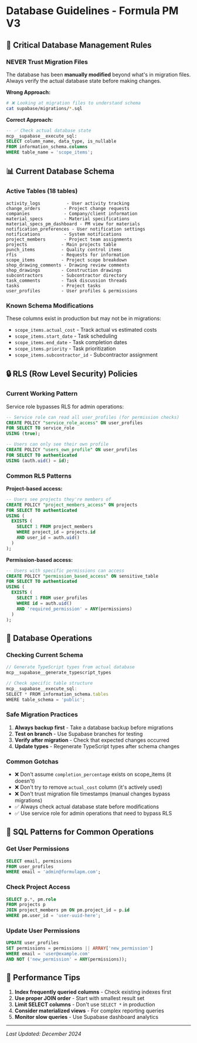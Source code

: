 # Database Guidelines - Formula PM V3

## 🚨 Critical Database Management Rules

### NEVER Trust Migration Files
The database has been **manually modified** beyond what's in migration files. Always verify the actual database state before making changes.

**Wrong Approach:**
```bash
# ❌ Looking at migration files to understand schema
cat supabase/migrations/*.sql
```

**Correct Approach:**
```sql
-- ✅ Check actual database state
mcp__supabase__execute_sql:
SELECT column_name, data_type, is_nullable 
FROM information_schema.columns 
WHERE table_name = 'scope_items';
```

## 📊 Current Database Schema

### Active Tables (18 tables)
```
activity_logs          - User activity tracking
change_orders         - Project change requests
companies             - Company/client information
material_specs        - Material specifications
material_specs_pm_dashboard - PM view for materials
notification_preferences - User notification settings
notifications         - System notifications
project_members       - Project team assignments
projects             - Main projects table
punch_items          - Quality control items
rfis                 - Requests for information
scope_items          - Project scope breakdown
shop_drawing_comments - Drawing review comments
shop_drawings        - Construction drawings
subcontractors       - Subcontractor directory
task_comments        - Task discussion threads
tasks                - Project tasks
user_profiles        - User profiles & permissions
```

### Known Schema Modifications
These columns exist in production but may not be in migrations:
- `scope_items.actual_cost` - Track actual vs estimated costs
- `scope_items.start_date` - Task scheduling
- `scope_items.end_date` - Task completion dates
- `scope_items.priority` - Task prioritization
- `scope_items.subcontractor_id` - Subcontractor assignment

## 🔒 RLS (Row Level Security) Policies

### Current Working Pattern
Service role bypasses RLS for admin operations:

```sql
-- Service role can read all user_profiles (for permission checks)
CREATE POLICY "service_role_access" ON user_profiles
FOR SELECT TO service_role
USING (true);

-- Users can only see their own profile
CREATE POLICY "users_own_profile" ON user_profiles
FOR SELECT TO authenticated
USING (auth.uid() = id);
```

### Common RLS Patterns

**Project-based access:**
```sql
-- Users see projects they're members of
CREATE POLICY "project_members_access" ON projects
FOR SELECT TO authenticated
USING (
  EXISTS (
    SELECT 1 FROM project_members
    WHERE project_id = projects.id
    AND user_id = auth.uid()
  )
);
```

**Permission-based access:**
```sql
-- Users with specific permissions can access
CREATE POLICY "permission_based_access" ON sensitive_table
FOR SELECT TO authenticated
USING (
  EXISTS (
    SELECT 1 FROM user_profiles
    WHERE id = auth.uid()
    AND 'required_permission' = ANY(permissions)
  )
);
```

## 🔧 Database Operations

### Checking Current Schema
```typescript
// Generate TypeScript types from actual database
mcp__supabase__generate_typescript_types

// Check specific table structure
mcp__supabase__execute_sql:
SELECT * FROM information_schema.tables 
WHERE table_schema = 'public';
```

### Safe Migration Practices
1. **Always backup first** - Take a database backup before migrations
2. **Test on branch** - Use Supabase branches for testing
3. **Verify after migration** - Check that expected changes occurred
4. **Update types** - Regenerate TypeScript types after schema changes

### Common Gotchas
- ❌ Don't assume `completion_percentage` exists on scope_items (it doesn't)
- ❌ Don't try to remove `actual_cost` column (it's actively used)
- ❌ Don't trust migration file timestamps (manual changes bypass migrations)
- ✅ Always check actual database state before modifications
- ✅ Use service role for admin operations that need to bypass RLS

## 📝 SQL Patterns for Common Operations

### Get User Permissions
```sql
SELECT email, permissions 
FROM user_profiles 
WHERE email = 'admin@formulapm.com';
```

### Check Project Access
```sql
SELECT p.*, pm.role
FROM projects p
JOIN project_members pm ON pm.project_id = p.id
WHERE pm.user_id = 'user-uuid-here';
```

### Update User Permissions
```sql
UPDATE user_profiles 
SET permissions = permissions || ARRAY['new_permission']
WHERE email = 'user@example.com'
AND NOT ('new_permission' = ANY(permissions));
```

## 🚀 Performance Tips

1. **Index frequently queried columns** - Check existing indexes first
2. **Use proper JOIN order** - Start with smallest result set
3. **Limit SELECT columns** - Don't use `SELECT *` in production
4. **Consider materialized views** - For complex reporting queries
5. **Monitor slow queries** - Use Supabase dashboard analytics

---
*Last Updated: December 2024*